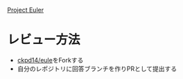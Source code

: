 [Project Euler](https://projecteuler.net/)

レビュー方法
============

* [ckpd14/eule](https://github.com/ckpd14/euler)をForkする
* 自分のレポジトリに回答ブランチを作りPRとして提出する
